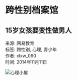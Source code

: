 # 跨性别档案馆

## 15岁女孩要变性做男人

来源: 网易教育  
标签: 跨性别, 心理, 青少年  
作者: xlxw_090  
时间: 2014年11月11日  

![心理小屋](http://img5.cache.netease.com/edu/2014/11/11/201411111519057ee23.png)  